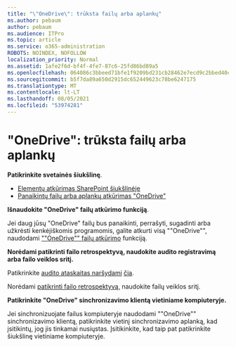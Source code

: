 ```yaml
---
title: "\"OneDrive\": trūksta failų arba aplankų"
ms.author: pebaum
author: pebaum
ms.audience: ITPro
ms.topic: article
ms.service: o365-administration
ROBOTS: NOINDEX, NOFOLLOW
localization_priority: Normal
ms.assetid: 1afe2f6d-bf4f-4fe7-87c6-25fd86bd89a5
ms.openlocfilehash: 064086c3bbeed71bfe1f9209bd231cb28462e7ecd9c2bbed40c4716392eabe72
ms.sourcegitcommit: b5f7da89a650d2915dc652449623c78be6247175
ms.translationtype: MT
ms.contentlocale: lt-LT
ms.lasthandoff: 08/05/2021
ms.locfileid: "53974281"
---
```

# <a name="onedrive-missing-files-or-folders"></a>"OneDrive": trūksta failų arba aplankų

**Patikrinkite svetainės šiukšlinę**.

- [Elementų atkūrimas SharePoint šiukšlinėje](https://support.microsoft.com/office/restore-items-in-the-recycle-bin-that-were-deleted-from-sharepoint-or-teams-6df466b6-55f2-4898-8d6e-c0dff851a0be)
- [Panaikintų failų arba aplankų atkūrimas "OneDrive"](https://support.office.com/article/Restore-deleted-files-or-folders-in-OneDrive-949ada80-0026-4db3-a953-c99083e6a84f)


**Išnaudokite "OneDrive" failų atkūrimo funkciją**. 

Jei daug jūsų "OneDrive" failų bus panaikinti, perrašyti, sugadinti arba užkrėsti kenkėjiškomis programomis, galite atkurti visą ""OneDrive"", naudodami [""OneDrive"" failų atkūrimo](https://support.office.com/article/Restore-your-OneDrive-fa231298-759d-41cf-bcd0-25ac53eb8a15) funkciją.


**Norėdami patikrinti failo retrospektyvą, naudokite audito registravimą arba failo veiklos sritį.**

Patikrinkite [audito ataskaitas naršydami](https://docs.microsoft.com/microsoft-365/compliance/search-the-audit-log-in-security-and-compliance) [čia](https://sip.protection.office.com/).


Norėdami [patikrinti failo retrospektyvą,](https://support.office.com/article/File-activity-in-a-document-library-6105ecda-1dd0-4f6f-9542-102bf5c0ffe0) naudokite failų veiklos sritį.


**Patikrinkite "OneDrive" sinchronizavimo klientą vietiniame kompiuteryje.**

Jei sinchronizuojate failus kompiuteryje naudodami ""OneDrive"" sinchronizavimo klientą, patikrinkite vietinį sinchronizavimo aplanką, kad įsitikintų, jog jis tinkamai nusiųstas. Įsitikinkite, kad taip pat patikrinkite šiukšlinę vietiniame kompiuteryje.

